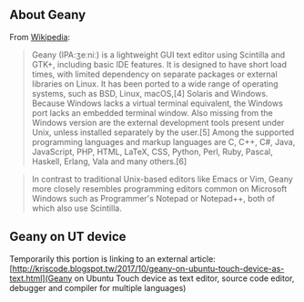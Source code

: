 ## About Geany
From [Wikipedia](https://en.wikipedia.org/wiki/Geany):
> Geany (IPA:ʒeːniː) is a lightweight GUI text editor using Scintilla and GTK+, including basic IDE features. It is designed to have short load times, with limited dependency on separate packages or external libraries on Linux. It has been ported to a wide range of operating systems, such as BSD, Linux, macOS,[4] Solaris and Windows. Because Windows lacks a virtual terminal equivalent, the Windows port lacks an embedded terminal window. Also missing from the Windows version are the external development tools present under Unix, unless installed separately by the user.[5] Among the supported programming languages and markup languages are C, C++, C#, Java, JavaScript, PHP, HTML, LaTeX, CSS, Python, Perl, Ruby, Pascal, Haskell, Erlang, Vala and many others.[6]

> In contrast to traditional Unix-based editors like Emacs or Vim, Geany more closely resembles programming editors common on Microsoft Windows such as Programmer's Notepad or Notepad++, both of which also use Scintilla.

## Geany on UT device
Temporarily this portion is linking to an external article: [http://kriscode.blogspot.tw/2017/10/geany-on-ubuntu-touch-device-as-text.html](Geany on Ubuntu Touch device as text editor, source code editor, debugger and compiler for multiple languages)